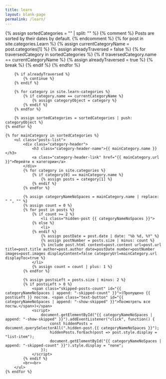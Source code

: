 ```yaml
---
title: learn
layout: blank-page
permalink: /learn/
---
```


<div>
    {% assign sortedCategories = "" | split: "" %}
    {% comment %}
        Posts are sorted by their dates by default.
    {% endcomment %}
    {% for post in site.categories.Learn %}
        {% assign currentCategoryName = post.categories[1] %}
        {% assign alreadyTraversed = false %}
        {% for traversedCategory in sortedCategories %}
            {% if traversedCategory.name == currentCategoryName %}
                {% assign alreadyTraversed = true %}
                {% break %}
            {% endif %}
        {% endfor %}

        {% if alreadyTraversed %}
            {% continue %}
        {% endif %}

        {% for category in site.learn-categories %}
            {% if category.name == currentCategoryName %}
                {% assign categoryObject = category %}
            {% endif %}
        {% endfor %}

        {% assign sortedCategories = sortedCategories | push: categoryObject %}
    {% endfor %}

    {% for mainCategory in sortedCategories %}
        <ul class="posts-list">
            <div class="category-header">
                <h3 class="category-header-name">{{ mainCategory.name }}</h3>
                <a class="category-header-link" href="{{ mainCategory.url }}">Перейти к категории</a>
            </div>
            {% for category in site.categories %}
                {% if category[0] == mainCategory.name %}
                    {% assign posts = category[1] %}
                {% endif %}
            {% endfor %}

            {% assign categoryNameNoSpaces = mainCategory.name | replace: " ", "" %}
            {% assign count = 0 %}
            {% for post in posts %}
                {% if count >= 2 %}
                    <li class="hidden-post {{ categoryNameNoSpaces }}">
                {% else %}
                    <li>
                {% endif %}
                    {% assign postDate = post.date | date: "%b %d, %Y" %}
                    {% assign postNumber = posts.size | minus: count %}
                    {% include post.html content=post.content url=post.url title=post.title author=post.author date=postDate number=postNumber images=post.images displayContent=false categoryUrl=mainCategory.url displayToc=true %}
                </li>
                {% assign count = count | plus: 1 %}
            {% endfor %}

            {% assign postsLeft = posts.size | minus: 2 %}
            {% if postsLeft > 0 %}
                <span class="skipped-posts-count" id="{{ categoryNameNoSpaces | append: "-skipped-count" }}">(Пропущено {{ postsLeft }} постов. <span class="text-button" id="{{ categoryNameNoSpaces | append: "-show-skipped" }}">Посмотреть все посты.</span>)</span>
                <script>
                    document.getElementById("{{ categoryNameNoSpaces | append: "-show-skipped" }}").addEventListener("click", function() {
                        const hiddenPosts = document.querySelectorAll(".hidden-post.{{ categoryNameNoSpaces }}");
                        hiddenPosts.forEach(post => post.style.display = "list-item");
                        document.getElementById("{{ categoryNameNoSpaces | append: "-skipped-count" }}").style.display = "none";
                    });
                </script>
            {% endif %}
            <br><br>
        </ul>
    {% endfor %}
</div>
